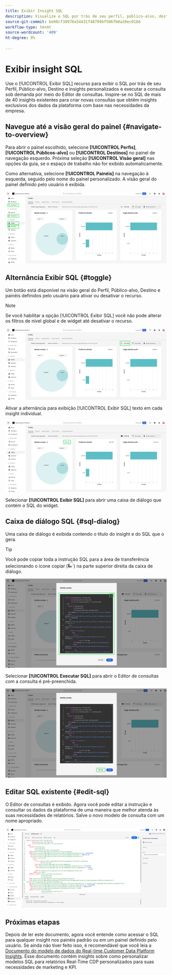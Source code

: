 ```yaml
---
title: Exibir Insight SQL
description: Visualize o SQL por trás de seu perfil, público-alvo, destino e insights personalizados e execute a consulta sob demanda por meio do Editor de consultas.
source-git-commit: be90cf38970a54431f48799bf506fb0a20ec0166
workflow-type: tm+mt
source-wordcount: '409'
ht-degree: 0%

---
```


# Exibir insight SQL

Use o [!UICONTROL Exibir SQL] recurso para exibir o SQL por trás de seu Perfil, Público-alvo, Destino e insights personalizados e executar a consulta sob demanda por meio do Editor de consultas. Inspire-se no SQL de mais de 40 insights existentes para criar novas consultas que obtêm insights exclusivos dos dados da plataforma com base nas necessidades da empresa.

## Navegue até a visão geral do painel {#navigate-to-overview}

Para abrir o painel escolhido, selecione **[!UICONTROL Perfis]**, **[!UICONTROL Públicos-alvo]** ou **[!UICONTROL Destinos]** no painel de navegação esquerdo. Próxima seleção **[!UICONTROL Visão geral]** nas opções da guia, se o espaço de trabalho não for exibido automaticamente.

Como alternativa, selecione **[!UICONTROL Painéis]** na navegação à esquerda, seguido pelo nome do painel personalizado. A visão geral do painel definido pelo usuário é exibida.

![A interface do Experience Platform com [!UICONTROL Perfis], [!UICONTROL Públicos-alvo], [!UICONTROL Destinos], e [!UICONTROL Painéis] destacado.](./images/view-sql/dashboard-navigation.png)

## Alternância Exibir SQL {#toggle}

Um botão está disponível na visão geral do Perfil, Público-alvo, Destino e painéis definidos pelo usuário para ativar ou desativar o recurso.

>[!NOTE]
>
>Se você habilitar a opção [!UICONTROL Exibir SQL] você não pode alterar os filtros de nível global e de widget até desativar o recurso.

![A variável [!UICONTROL Exibir SQL] alternância realçada.](./images/view-sql/view-sql-toggle.png)

Ativar a alternância para exibição [!UICONTROL Exibir SQL] texto em cada insight individual.

![Um insight com [!UICONTROL Exibir SQL] destacado.](./images/view-sql/insight-view-sql.png)

Selecionar **[!UICONTROL Exibir SQL]** para abrir uma caixa de diálogo que contém o SQL do widget.

## Caixa de diálogo SQL {#sql-dialog}

Uma caixa de diálogo é exibida contendo o título do insight e do SQL que o gera.

>[!TIP]
>
>Você pode copiar toda a instrução SQL para a área de transferência selecionando o ícone copiar (![O ícone de cópia.](./images/view-sql/copy-icon.png)) na parte superior direita da caixa de diálogo.

![Uma caixa de diálogo de insight com a instrução SQL foi destacada.](./images/view-sql/sql-dialog.png)

Selecionar **[!UICONTROL Executar SQL]** para abrir o Editor de consultas com a consulta é pré-preenchida.

![Um diálogo de insight com o [!UICONTROL Executar SQL] destacado.](./images/view-sql/run-sql.png)

## Editar SQL existente {#edit-sql}

O Editor de consultas é exibido. Agora você pode editar a instrução e consultar os dados da plataforma de uma maneira que melhor atenda às suas necessidades de relatórios. Salve o novo modelo de consulta com um nome apropriado.

![O Editor de consultas com o SQL insight escolhido foi preenchido previamente.](./images/view-sql/edit-sql.png)

## Próximas etapas

Depois de ler este documento, agora você entende como acessar o SQL para qualquer insight nos painéis padrão ou em um painel definido pelo usuário. Se ainda não tiver feito isso, é recomendável que você leia a [Documento do modelo de dados do Real-time Customer Data Platform Insights](./cdp-insights-data-model.md). Esse documento contém insights sobre como personalizar modelos SQL para relatórios Real-Time CDP personalizados para suas necessidades de marketing e KPI.
